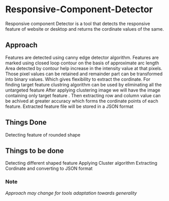# Responsive-Component-Detector
Responsive component Detector is a tool that detects the responsive feature of website or desktop and returns the cordinate values of the same.

## Approach

Features are detected using canny edge detector algorithm.
Features are marked using closed loop contour on the basis of approximate arc length
Area detected by contour help increase in the intensity value at that pixels.
Those pixel values can be retained and remainder part can be transformed into binary values.
Which gives flexibility to extract the cordinate.
For finding target feature clustring algorithm can be used by eliminating all the untargeted feature 
After applying clustering image we will have the image containing only target feature .
Then extracting row and column value can be achived at greater accuracy which forms the cordinate points of each feature.
Extracted feature file will be stored in a JSON format

## Things Done
Detecting feature of rounded shape

## Things to be done
Detecting different shaped feature
Applying Cluster algorithm
Extracting Cordinate and converting to JSON format

### Note
*Approach may change for tools adaptation towards generality*
